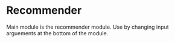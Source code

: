 # Recommender

Main module is the recommender module. 
Use by changing input arguements at the bottom of the module.
